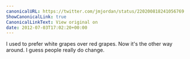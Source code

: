 ```yaml
---
canonicalURL: https://twitter.com/jmjordan/status/220200818241056769
ShowCanonicalLink: true
CanonicalLinkText: View original on
date: 2012-07-03T17:02:20+00:00
---
```

I used to prefer white grapes over red grapes. Now it's the other way around. I guess people really do change.